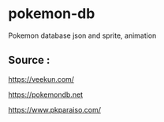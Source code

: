 # pokemon-db
Pokemon database json and sprite, animation

## Source : ## 
  https://veekun.com/
  
  https://pokemondb.net
  
  https://www.pkparaiso.com/
